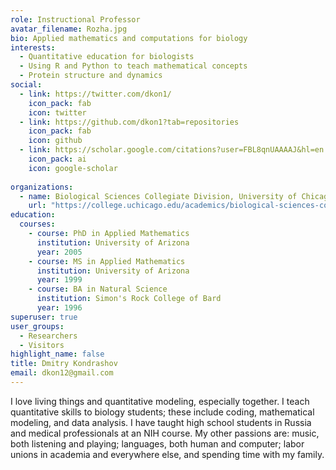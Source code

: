 ```yaml
---
role: Instructional Professor
avatar_filename: Rozha.jpg
bio: Applied mathematics and computations for biology
interests:
  - Quantitative education for biologists
  - Using R and Python to teach mathematical concepts
  - Protein structure and dynamics
social:
  - link: https://twitter.com/dkon1/
    icon_pack: fab
    icon: twitter
  - link: https://github.com/dkon1?tab=repositories
    icon_pack: fab
    icon: github
  - link: https://scholar.google.com/citations?user=FBL8qnUAAAAJ&hl=en
    icon_pack: ai
    icon: google-scholar   
    
organizations:
  - name: Biological Sciences Collegiate Division, University of Chicago
    url: "https://college.uchicago.edu/academics/biological-sciences-collegiate-division"
education:
  courses:
    - course: PhD in Applied Mathematics
      institution: University of Arizona
      year: 2005
    - course: MS in Applied Mathematics
      institution: University of Arizona
      year: 1999
    - course: BA in Natural Science
      institution: Simon's Rock College of Bard
      year: 1996
superuser: true
user_groups:
  - Researchers
  - Visitors
highlight_name: false
title: Dmitry Kondrashov
email: dkon12@gmail.com
---
```


I love living things and quantitative modeling, especially together. I teach quantitative skills to biology students; these include coding, mathematical modeling, and data analysis. I have taught high school students in Russia and medical professionals at an NIH course. My other passions are: music, both listening and playing; languages, both human and computer; labor unions in academia and everywhere else, and spending time with my family.
